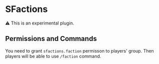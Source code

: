
# SFactions
⚠️ This is an experimental plugin.

## Permissions and Commands
You need to grant `sfactions.faction` permisson to players' group. Then players will be able to use `/faction` command.
